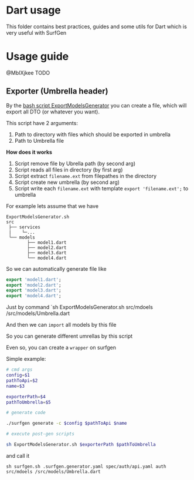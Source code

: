 # Dart usage

This folder contains best practices, guides and some utils for Dart which is very useful with SurfGen

# Usage guide

@MbIXjkee TODO

## Exporter (Umbrella header)

By the [bash script ExportModelsGenerator](./ExportModelsGenerator.sh) you can create a file, which will export all DTO (or whatever you want). 

This script have 2 arguments:
1. Path to directory with files which should be exported in umbrella
2. Path to Umbrella file

**How does it works**

1. Script remove file by Ubrella path (by second arg)
2. Script reads all files in directory (by first arg)
3. Script extract `filename.ext` from filepathes in the directory
4. Script create new umbrella (by second arg)
5. Script write each `filename.ext` with template `export 'filename.ext';` to umbrella


For example lets assume that we have 
```
ExportModelsGenerator.sh
src
 ├── services
 |    └─...
 └── models
        ├── model1.dart
        ├── model2.dart
        ├── model3.dart
        └── model4.dart
```
So we can automatically generate file like
```Dart
export 'model1.dart';
export 'model2.dart';
export 'model3.dart';
export 'model4.dart';
```

Just by command `sh ExportModelsGenerator.sh src/mdoels /src/models/Umbrella.dart

And then we can `import` all models by this file

So you can generate different umrellas by this script

Even so, you can create a `wrapper` on surfgen

Simple example:

```Bash
# cmd args
config=$1
pathToApi=$2
name=$3

exporterPath=$4
pathToUmbrella=$5

# generate code

./surfgen generate -c $config $pathToApi $name

# execute post-gen scripts

sh ExportModelsGenerator.sh $exporterPath $pathToUmbrella
```

and call it 

```Shell
sh surfgen.sh .surfgen.generator.yaml spec/auth/api.yaml auth src/mdoels /src/models/Umbrella.dart
```
